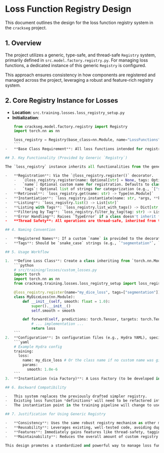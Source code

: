 # Loss Function Registry Design

This document outlines the design for the loss function registry system in the `crackseg` project.

## 1. Overview

The project utilizes a generic, type-safe, and thread-safe `Registry` system, primarily defined in
`src.model.factory.registry.py`. For managing loss functions, a dedicated instance of this generic
`Registry` is configured.

This approach ensures consistency in how components are registered and managed across the project,
leveraging a robust and feature-rich registry system.

## 2. Core Registry Instance for Losses

- **Location**: `src.training.losses.loss_registry_setup.py`
- **Initialization**:

```python
    from crackseg.model.factory.registry import Registry
    import torch.nn as nn

    loss_registry = Registry(base_class=nn.Module, name="LossFunctions")
    ```
-   **Base Class Requirement**: All loss functions intended for registration **must** be classes that inherit from `torch.nn.Module`.

## 3. Key Functionality (Provided by Generic `Registry`)

The `loss_registry` instance inherits all functionalities from the generic `Registry` class (`src.model.factory.registry.Registry`), including:

-   **Registration**: Via the `@loss_registry.register()` decorator.
    -   `@loss_registry.register(name: Optional[str] = None, tags: Optional[List[str]] = None)`
    -   `name`: Optional custom name for registration. Defaults to class `__name__`.
    -   `tags`: Optional list of strings for categorization (e.g., `["segmentation", "focal_loss"]`).
-   **Retrieval**: `loss_registry.get(name: str) -> Type[nn.Module]`
-   **Instantiation**: `loss_registry.instantiate(name: str, *args, **kwargs) -> nn.Module`
-   **Listing**: `loss_registry.list() -> List[str]`
-   **Listing with Tags**: `loss_registry.list_with_tags() -> Dict[str, List[str]]`
-   **Filtering by Tag**: `loss_registry.filter_by_tag(tag: str) -> List[str]`
-   **Error Handling**: Raises `TypeError` if a class doesn't inherit from `nn.Module` during registration, and `ValueError` or `KeyError` for registration conflicts or lookup failures.
-   **Thread Safety**: All operations are thread-safe, inherited from the generic `Registry`.

## 4. Naming Convention

-   **Registered Names**: If a custom `name` is provided to the decorator, it should be in `snake_case` (e.g., `"dice_loss"`). If no name is provided, the class name (e.g., `DiceLoss`) is used.
-   **Tags**: Should be `snake_case` strings (e.g., `"segmentation"`, `"focal_loss"`).

## 5. Usage Workflow

1.  **Define Loss Class**: Create a class inheriting from `torch.nn.Module`.
    ```python
    # src/training/losses/custom_losses.py
    import torch
    import torch.nn as nn
    from crackseg.training.losses.loss_registry_setup import loss_registry

    @loss_registry.register(name="my_dice_loss", tags=["segmentation"])
    class MyDiceLoss(nn.Module):
        def __init__(self, smooth: float = 1.0):
            super().__init__()
            self.smooth = smooth

        def forward(self, predictions: torch.Tensor, targets: torch.Tensor) -> torch.Tensor:
            # ... implementation ...
            return loss
    ```
2.  **Configuration**: In configuration files (e.g., Hydra YAML), specify the loss by its registered name and parameters.
    ```yaml
    # Example Hydra config
    training:
      loss:
        name: my_dice_loss # Or the class name if no custom name was given
        params:
          smooth: 1.0e-6
    ```
3.  **Instantiation (via Factory)**: A Loss Factory (to be developed in Task 8) will use the `loss_registry` to look up and instantiate the loss module based on the configuration.

## 6. Backward Compatibility

-   This system replaces the previously drafted simpler registry.
-   Existing loss function *definitions* will need to be refactored into `nn.Module` classes if they are currently simple functions.
-   The instantiation point in the training pipeline will change to use the new Loss Factory.

## 7. Justification for Using Generic Registry

-   **Consistency**: Uses the same robust registry mechanism as other model components (encoders, decoders).
-   **Reusability**: Leverages existing, well-tested code, avoiding duplication of registry logic.
-   **Features**: Immediately gains features like thread-safety, tagging, and type-checking against a base class (`nn.Module`).
-   **Maintainability**: Reduces the overall amount of custom registry code in the project.

This design promotes a standardized and powerful way to manage loss functions, aligning with best practices already established in other parts of the `crackseg` codebase.
